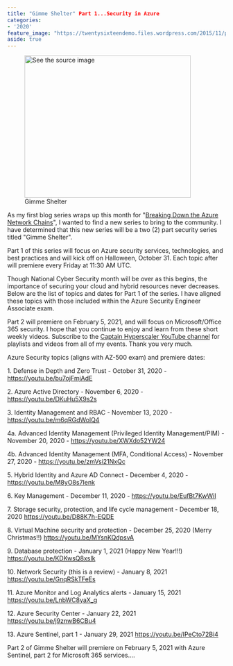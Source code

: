 ```yaml
---
title: "Gimme Shelter" Part 1...Security in Azure
categories:
- '2020'
feature_image: "https://twentysixteendemo.files.wordpress.com/2015/11/post.png"
aside: true
---
```


<!-- wp:image {"align":"center","width":383,"height":328} -->
<div class="wp-block-image"><figure class="aligncenter is-resized"><img alt="See the source image" width="383" height="328"/><figcaption>Gimme Shelter</figcaption></figure></div>
<!-- /wp:image -->

<!-- wp:paragraph -->
<p>As my first blog series wraps up this month for "<a href="https://captainhyperscaler.com/2020/08/06/breaking-down-the-azure-network-chain-youtube-series/" target="_blank" rel="noreferrer noopener">Breaking Down the Azure Network Chains</a>", I wanted to find a new series to bring to the community.  I have determined that this new series will be a two (2) part security series titled "Gimme Shelter".  </p>
<!-- /wp:paragraph -->

<!-- wp:paragraph -->
<p>Part 1 of this series will focus on Azure security services, technologies, and best practices and will kick off on Halloween, October 31.  Each topic after will premiere every Friday at 11:30 AM UTC.  </p>
<!-- /wp:paragraph -->

<!-- wp:paragraph -->
<p>Though National Cyber Security month will be over as this begins, the importance of securing your cloud and hybrid resources never decreases.  Below are the list of topics and dates for Part 1 of the series.  I have aligned these topics with those included within the Azure Security Engineer Associate exam.  </p>
<!-- /wp:paragraph -->

<!-- wp:paragraph -->
<p>Part 2 will premiere on February 5, 2021, and will focus on Microsoft/Office 365 security.  I hope that you continue to enjoy and learn from these short weekly videos.  Subscribe to the <a rel="noreferrer noopener" href="https://www.youtube.com/channel/UCIWicD_sUxH6EMH4ndG5NxQ" target="_blank">Captain Hyperscaler YouTube channel</a> for playlists and videos from all of my events. Thank you very much. </p>
<!-- /wp:paragraph -->

<!-- wp:paragraph -->
<p>Azure Security topics (aligns with AZ-500 exam) and premiere dates:</p>
<!-- /wp:paragraph -->

<!-- wp:paragraph -->
<p>1. Defense in Depth and Zero Trust - October 31, 2020 - <a href="https://youtu.be/bu7ojFmjAdE" target="_blank" rel="noreferrer noopener">https://youtu.be/bu7ojFmjAdE </a></p>
<!-- /wp:paragraph -->

<!-- wp:paragraph -->
<p>2. Azure Active Directory - November 6, 2020 - <a href="https://youtu.be/DKuHu5X9s2s" target="_blank" rel="noreferrer noopener">https://youtu.be/DKuHu5X9s2s</a></p>
<!-- /wp:paragraph -->

<!-- wp:paragraph -->
<p>3. Identity Management and RBAC - November 13, 2020 - <a href="https://youtu.be/m6qRGdWolQ4" target="_blank" rel="noreferrer noopener">https://youtu.be/m6qRGdWolQ4</a></p>
<!-- /wp:paragraph -->

<!-- wp:paragraph -->
<p>4a. Advanced Identity Management (Privileged Identity Management/PIM) - November 20, 2020 - <a href="https://youtu.be/XWXdo52YW24" target="_blank" rel="noreferrer noopener">https://youtu.be/XWXdo52YW24</a></p>
<!-- /wp:paragraph -->

<!-- wp:paragraph -->
<p>4b. Advanced Identity Management (MFA, Conditional Access) - November 27, 2020 - <a href="https://youtu.be/zmVsi21NxQc" target="_blank" rel="noreferrer noopener">https://youtu.be/zmVsi21NxQc</a></p>
<!-- /wp:paragraph -->

<!-- wp:paragraph -->
<p>5. Hybrid Identity and Azure AD Connect - December 4, 2020 - <a href="https://youtu.be/M8yO8s7Ienk" target="_blank" rel="noreferrer noopener">https://youtu.be/M8yO8s7Ienk</a></p>
<!-- /wp:paragraph -->

<!-- wp:paragraph -->
<p>6. Key Management - December 11, 2020 - <a href="https://youtu.be/EufBt7KwWiI" target="_blank" rel="noreferrer noopener">https://youtu.be/EufBt7KwWiI</a></p>
<!-- /wp:paragraph -->

<!-- wp:paragraph -->
<p>7. Storage security, protection, and life cycle management - December 18, 2020 <a href="https://youtu.be/D88K7h-EQDE" target="_blank" rel="noreferrer noopener">https://youtu.be/D88K7h-EQDE</a></p>
<!-- /wp:paragraph -->

<!-- wp:paragraph -->
<p>8. Virtual Machine security and protection - December 25, 2020 (Merry Christmas!!) <a href="https://youtu.be/MYsnKQdpsvA" target="_blank" rel="noreferrer noopener">https://youtu.be/MYsnKQdpsvA</a></p>
<!-- /wp:paragraph -->

<!-- wp:paragraph -->
<p>9. Database protection - January 1, 2021 (Happy New Year!!!) <a href="https://youtu.be/KDKwsQ8xsIk" target="_blank" rel="noreferrer noopener">https://youtu.be/KDKwsQ8xsIk</a></p>
<!-- /wp:paragraph -->

<!-- wp:paragraph -->
<p>10. Network Security (this is a review) - January 8, 2021 <a href="https://youtu.be/GnqRSkTFeEs" target="_blank" rel="noreferrer noopener">https://youtu.be/GnqRSkTFeEs</a></p>
<!-- /wp:paragraph -->

<!-- wp:paragraph -->
<p>11. Azure Monitor and Log Analytics alerts - January 15, 2021 <a rel="noreferrer noopener" href="https://youtu.be/LnbWC8yaX_g" target="_blank">https://youtu.be/LnbWC8yaX_g</a></p>
<!-- /wp:paragraph -->

<!-- wp:paragraph -->
<p>12. Azure Security Center - January 22, 2021 <a href="https://youtu.be/j9znwB6CBu4" target="_blank" rel="noreferrer noopener">https://youtu.be/j9znwB6CBu4</a></p>
<!-- /wp:paragraph -->

<!-- wp:paragraph -->
<p>13. Azure Sentinel, part 1 - January 29, 2021 <a href="https://youtu.be/IPeCto72Bi4" target="_blank" rel="noreferrer noopener">https://youtu.be/IPeCto72Bi4</a></p>
<!-- /wp:paragraph -->

<!-- wp:paragraph -->
<p>Part 2 of Gimme Shelter will premiere on February 5, 2021 with Azure Sentinel, part 2 for Microsoft 365 services....</p>
<!-- /wp:paragraph -->